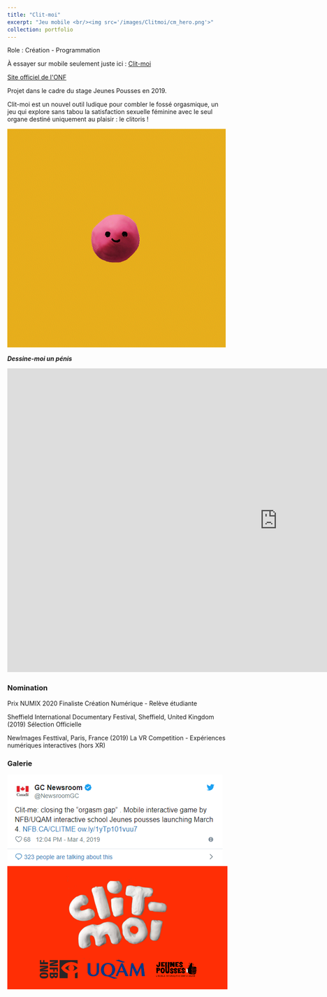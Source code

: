```yaml
---
title: "Clit-moi"
excerpt: "Jeu mobile <br/><img src='/images/Clitmoi/cm_hero.png'>"
collection: portfolio
---
```


Role : Création - Programmation

À essayer sur mobile seulement juste ici : <a href="https://clitmoi.onf.ca/">Clit-moi</a>

<a href="https://www.onf.ca/interactif/clitmoi/">Site officiel de l'ONF</a>

Projet dans le cadre du stage Jeunes Pousses en 2019.

Clit-moi est un nouvel outil ludique pour combler le fossé orgasmique, un jeu qui explore sans tabou la satisfaction sexuelle féminine avec le seul organe destiné uniquement au plaisir : le clitoris !

<img src="/images/Clitmoi/cm_gif.gif" max-width ="1236">

***Dessine-moi un pénis***

<iframe width="1236" height="695" src="https://www.youtube.com/embed/oPcJIKG72BA" title="Dessine-moi un pénis" frameborder="0" allow="accelerometer; autoplay; clipboard-write; encrypted-media; gyroscope; picture-in-picture; web-share" referrerpolicy="strict-origin-when-cross-origin" allowfullscreen></iframe>

### Nomination 

Prix NUMIX 2020
Finaliste Création Numérique - Relève étudiante

Sheffield International Documentary Festival, Sheffield, United Kingdom (2019)
Sélection Officielle

NewImages Festtival, Paris, France (2019)
La VR Competition - Expériences numériques interactives (hors XR)


### Galerie

<img src="/images/Clitmoi/cm_gouv.png" max-width ="1236">
<img src="/images/Clitmoi/cm_feature.png" max-width ="1236">
